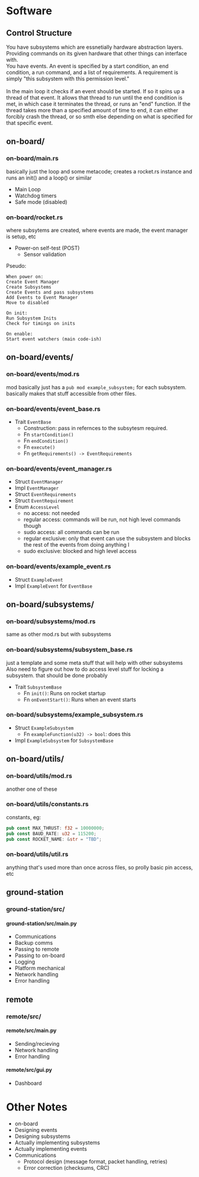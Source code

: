 # Software

## Control Structure
You have subsystems which are essnetially hardware abstraction layers. Providing commands on its given hardware that other things can interface with.
<br>
You have events. An event is specified by a start condition, an end condition, a run command, and a list of requirements. A requirement is simply "this subsystem with this permission level."
<br><br>
In the main loop it checks if an event should be started. If so it spins up a thread of that event. It allows that thread to run until the end condition is met, in which case it terminates the thread, or runs an "end" function. If the thread takes more than a specified amount of time to end, it can either forcibly crash the thread, or so smth else depending on what is specified for that specific event.

## on-board/

### on-board/main.rs
basically just the loop and some metacode; creates a rocket.rs instance and runs an init() and a loop() or similar
- Main Loop
- Watchdog timers
- Safe mode (disabled)

### on-board/rocket.rs
where subsytems are created, where events are made, the event manager is setup, etc
- Power-on self-test (POST)
    - Sensor validation

Pseudo: 
<br>
```
When power on:
Create Event Manager
Create Subsystems
Create Events and pass subsystems
Add Events to Event Manager
Move to disabled

On init:
Run Subsystem Inits
Check for timings on inits

On enable:
Start event watchers (main code-ish)
```


## on-board/events/

### on-board/events/mod.rs
mod basically just has a `pub mod example_subsystem;` for each subsystem. basically makes that stuff accessible from other files.

### on-board/events/event_base.rs
- Trait `EventBase`
    - Construction: pass in refernces to the subsytesm required.
    - Fn `startCondition()`
    - Fn `endCondition()`
    - Fn `execute()`
    - Fn `getRequirements() -> EventRequirements`

### on-board/events/event_manager.rs
- Struct `EventManager`
- Impl `EventManager`
- Struct `EventRequirements`
- Struct `EventRequirement`
- Enum `AccessLevel`
    - no access: not needed
    - regular access: commands will be run, not high level commands though
    - sudo access: all commands can be run
    - regular exclusive: only that event can use the subsystem and blocks the rest of the events from doing anything l
    - sudo exclusive: blocked and high level access

### on-board/events/example_event.rs
- Struct `ExampleEvent`
- Impl `ExampleEvent` for `EventBase`


## on-board/subsystems/

### on-board/subsystems/mod.rs
same as other mod.rs but with subsystems

### on-board/subsystems/subsystem_base.rs
just a template and some meta stuff that will help with other subsystems
<br> Also need to figure out how to do access level stuff for locking a subsystem. that should be done probably

- Trait `SubsystemBase`
    - Fn `init()`: Runs on rocket startup
    - Fn `onEventStart()`: Runs when an event starts

### on-board/subsystems/example_subsystem.rs
- Struct `ExampleSubsystem`
    - Fn `exampleFunction(u32) -> bool`: does this
- Impl `ExampleSubsystem` for `SubsystemBase`


## on-board/utils/

### on-board/utils/mod.rs
another one of these

### on-board/utils/constants.rs
constants, eg:
```rs
pub const MAX_THRUST: f32 = 10000000;
pub const BAUD_RATE: u32 = 115200;
pub const ROCKET_NAME: &str = "TBD";
```

### on-board/utils/util.rs
anything that's used more than once across files, so prolly basic pin access, etc


## ground-station

### ground-station/src/

#### ground-station/src/main.py
- Communications
- Backup comms
- Passing to remote
- Passing to on-board
- Logging
- Platform mechanical
- Network handling
- Error handling


## remote

### remote/src/

#### remote/src/main.py
- Sending/recieving
- Network handling
- Error handling

#### remote/src/gui.py
- Dashboard


# Other Notes
- on-board
- Designing events
- Designing subsystems
- Actually implementing subsystems
- Actually implementing events
- Communications
    - Protocol design (message format, packet handling, retries)
    - Error correction (checksums, CRC)